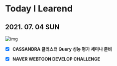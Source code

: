 # Today I Learend

## 2021. 07. 04 SUN

![img](https://media.vlpt.us/images/mochapoke/post/aa44aa91-a417-439c-9e0b-aeb14923ef70/til-cover.png)



- [x] **CASSANDRA 클러스터 Query 성능 평가 세미나 준비**
- [x] **NAVER WEBTOON DEVELOP CHALLENGE**

  
